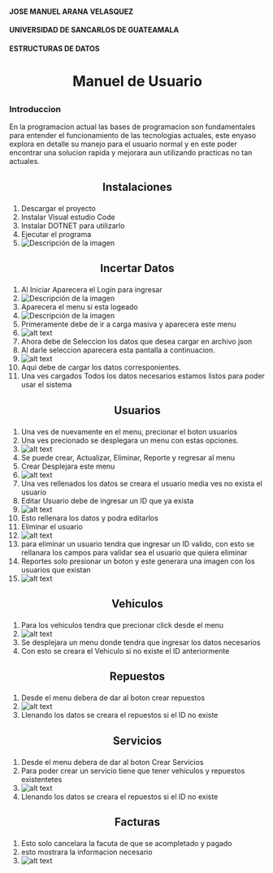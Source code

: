 #### JOSE MANUEL ARANA VELASQUEZ
#### UNIVERSIDAD DE SANCARLOS DE GUATEAMALA
#### ESTRUCTURAS DE DATOS 


# <p style="text-align:center;">Manuel de Usuario</p>

### Introduccion
En la programacion actual las bases de programacion son fundamentales para entender el funcionamiento de las tecnologias actuales, este enyaso explora en detalle su manejo para el usuario normal y en este poder encontrar una solucion rapida y mejorara aun utilizando practicas no tan actuales.

## <p style="text-align:center;">Instalaciones</p>
1. Descargar el proyecto
2. Instalar Visual estudio Code
3. Instalar DOTNET para utilizarlo
4. Ejecutar el programa
5. <image src="./Usuario/play.png" alt="Descripción de la imagen">

## <p style="text-align:center;">Incertar Datos</p>
1. Al Iniciar Aparecera el Login para ingresar
2. <image src="./Usuario/login.png" alt="Descripción de la imagen">
3. Aparecera el menu si esta logeado
4. <image src="./Usuario/menu.png" alt="Descripción de la imagen">
5. Primeramente debe de ir a carga masiva y aparecera este menu
6. ![alt text](image.png)
7. Ahora debe de Seleccion los datos que desea cargar en archivo json
8. Al darle seleccion aparecera esta pantalla a continuacion.
9. ![alt text](image-1.png)
10. Aqui debe de cargar los datos corresponientes.
11. Una ves cargados Todos los datos necesarios estamos listos para poder usar el sistema


## <p style="text-align:center;">Usuarios</p>
1. Una ves de nuevamente en el menu, precionar el boton usuarios
2. Una ves precionado se desplegara un menu con estas opciones.
3. ![alt text](image-2.png)
4. Se puede crear, Actualizar, Eliminar, Reporte y regresar al menu
5. Crear Desplejara este menu 
6. ![alt text](image-3.png)
7. Una ves rellenados los datos se creara el usuario media ves no exista el usuario
8. Editar Usuario debe de ingresar un ID que ya exista
9. ![alt text](image-4.png)
10. Esto rellenara los datos y podra editarlos
11. Eliminar el usuario 
12. ![alt text](image-5.png)
13. para eliminar un usuario tendra que ingresar un ID valido, con esto se rellanara los campos para validar sea el usuario que quiera eliminar
14. Reportes solo presionar un boton y este generara una imagen con los usuarios que existan
15. ![alt text](image-6.png)

## <p style="text-align:center;">Vehiculos</p>
1. Para los vehiculos tendra que precionar click desde el menu
2. ![alt text](image-7.png)
3. Se desplejara un menu donde tendra que ingresar los datos necesarios
4. Con esto se creara el Vehiculo si no existe el ID anteriormente

## <p style="text-align:center;">Repuestos</p>
1. Desde el menu debera de dar al boton crear repuestos
2. ![alt text](image-8.png)
3. Llenando los datos se creara el repuestos si el ID no existe

## <p style="text-align:center;">Servicios</p>
1. Desde el menu debera de dar al boton Crear Servicios
2. Para poder crear un servicio tiene que tener vehiculos y repuestos existentetes
2. ![alt text](image-9.png)
3. Llenando los datos se creara el repuestos si el ID no existe

## <p style="text-align:center;">Facturas</p>
1. Esto solo cancelara la facuta de que se acompletado y pagado
2. esto mostrara la informacion necesario
3. ![alt text](image-10.png)


